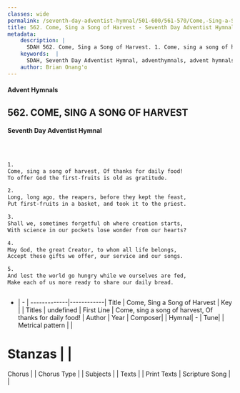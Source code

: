 ```yaml
---
classes: wide
permalink: /seventh-day-adventist-hymnal/501-600/561-570/Come,-Sing-a-Song-of-Harvest/
title: 562. Come, Sing a Song of Harvest - Seventh Day Adventist Hymnal
metadata:
    description: |
      SDAH 562. Come, Sing a Song of Harvest. 1. Come, sing a song of harvest, Of thanks for daily food! To offer God the first-fruits is old as gratitude.
    keywords:  |
      SDAH, Seventh Day Adventist Hymnal, adventhymnals, advent hymnals, Come, Sing a Song of Harvest, Come, sing a song of harvest, Of thanks for daily food! 
    author: Brian Onang'o
---
```


#### Advent Hymnals
## 562. COME, SING A SONG OF HARVEST
#### Seventh Day Adventist Hymnal

```txt



1.
Come, sing a song of harvest, Of thanks for daily food!
To offer God the first-fruits is old as gratitude.

2.
Long, long ago, the reapers, before they kept the feast,
Put first-fruits in a basket, and took it to the priest.

3.
Shall we, sometimes forgetful oh where creation starts,
With science in our pockets lose wonder from our hearts?

4.
May God, the great Creator, to whom all life belongs,
Accept these gifts we offer, our service and our songs.

5.
And lest the world go hungry while we ourselves are fed,
Make each of us more ready to share our daily bread.



```

- |   -  |
-------------|------------|
Title | Come, Sing a Song of Harvest |
Key |  |
Titles | undefined |
First Line | Come, sing a song of harvest, Of thanks for daily food! |
Author | 
Year | 
Composer|  |
Hymnal|  - |
Tune|  |
Metrical pattern | |
# Stanzas |  |
Chorus |  |
Chorus Type |  |
Subjects |  |
Texts |  |
Print Texts | 
Scripture Song |  |
  

